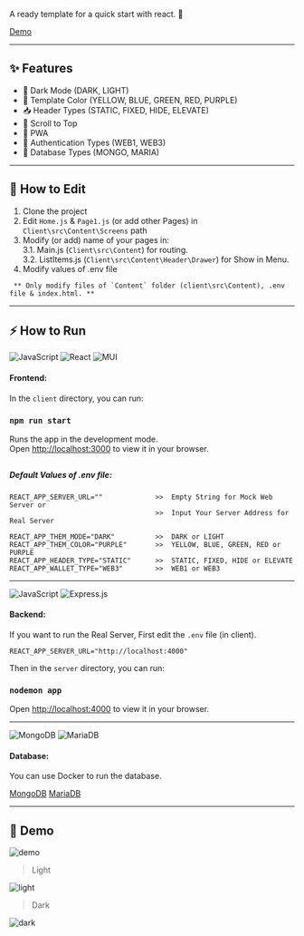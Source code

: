 A ready template for a quick start with react. 🚀

[Demo](https://start.aionchain.co/)

---

## ✨ Features

- 🌙 Dark Mode (DARK, LIGHT)
- 🎨 Template Color (YELLOW, BLUE, GREEN, RED, PURPLE)
- 📥 Header Types (STATIC, FIXED, HIDE, ELEVATE)
- 📍 Scroll to Top
- 📱 PWA
- 🔑 Authentication Types (WEB1, WEB3)
- 💾 Database Types (MONGO, MARIA)

---

## 📝 How to Edit

1. Clone the project
2. Edit `Home.js` & `Page1.js` (or add other Pages) in `Client\src\Content\Screens` path
3. Modify (or add) name of your pages in: \
   3.1. Main.js (`Client\src\Content`) for routing. \
   3.2. ListItems.js (`Client\src\Content\Header\Drawer`) for Show in Menu.
4. Modify values of .env file

```
 ** Only modify files of `Content` folder (client\src\Content), .env file & index.html. **
```

---

## ⚡️ How to Run

![JavaScript](https://img.shields.io/badge/javascript-%23323330.svg?style=for-the-badge&logo=javascript&logoColor=%23F7DF1E) ![React](https://img.shields.io/badge/react-%2320232a.svg?style=for-the-badge&logo=react&logoColor=%2361DAFB) ![MUI](https://img.shields.io/badge/MUI-%230081CB.svg?style=for-the-badge&logo=mui&logoColor=white)

#### Frontend:

In the `client` directory, you can run:

### `npm run start`

Runs the app in the development mode.\
Open [http://localhost:3000](http://localhost:3000) to view it in your browser.

##

##### Default Values of .env file:

```
REACT_APP_SERVER_URL=""             >>  Empty String for Mock Web Server or
                                    >>  Input Your Server Address for Real Server

REACT_APP_THEM_MODE="DARK"          >>  DARK or LIGHT
REACT_APP_THEM_COLOR="PURPLE"       >>  YELLOW, BLUE, GREEN, RED or PURPLE
REACT_APP_HEADER_TYPE="STATIC"      >>  STATIC, FIXED, HIDE or ELEVATE
REACT_APP_WALLET_TYPE="WEB3"        >>  WEB1 or WEB3
```

---

![JavaScript](https://img.shields.io/badge/javascript-%23323330.svg?style=for-the-badge&logo=javascript&logoColor=%23F7DF1E) ![Express.js](https://img.shields.io/badge/express.js-%23404d59.svg?style=for-the-badge&logo=express&logoColor=%2361DAFB)

#### Backend:

If you want to run the Real Server, First edit the `.env` file (in client).

```
REACT_APP_SERVER_URL="http://localhost:4000"
```

Then in the `server` directory, you can run:

### `nodemon app`

Open [http://localhost:4000](http://localhost:4000) to view it in your browser.

---

![MongoDB](https://img.shields.io/badge/MongoDB-%234ea94b.svg?style=for-the-badge&logo=mongodb&logoColor=white) ![MariaDB](https://img.shields.io/badge/MariaDB-%230081CB.svg?style=for-the-badge&logo=mariadb&logoColor=white)

#### Database:

You can use Docker to run the database.

[MongoDB](https://github.com/barkand/Docker_DE/blob/main/databases/mongodb-docker-compose.yml)
[MariaDB](https://github.com/barkand/Docker_DE/blob/main/databases/mariadb-docker-compose.yml)

---

## 📌 Demo

![demo](https://www.aionchain.co/github/main.jpg)

> Light

![light](https://www.aionchain.co/github/light.jpg)

> Dark

![dark](https://www.aionchain.co/github/dark.jpg)
